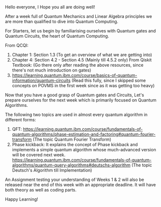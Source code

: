 Hello everyone, I Hope you all are doing well!

After a week full of Quantum Mechanics and Linear Algebra principles we are more than qualified to dive into Quantum Computing.

For Starters, let us begin by familiarising ourselves with Quantum gates and Quantum Circuits, the heart of Quantum Computing.

From QCQI:
1. Chapter 1: Section 1.3 (To get an overview of what we are getting into)
2. Chapter 4: Section 4.2 - Section 4.5 (Mainly till 4.5.2 only)
From Qiskit Textbook: (Go there only after reading the above resources, since there's not much introduction on gates)
1. https://learning.quantum.ibm.com/course/basics-of-quantum-information/quantum-circuits (Read this fully, since I skipped some concepts on POVMS in the first week since as it was getting too heavy)

Now that you have a good grasp of Quantum gates and Circuits, Let's prepare ourselves for the next week which is primarily focused on Quantum Algorithms.

The following two topics are used in almost every quantum algorithm in different forms:
1. QFT:
https://learning.quantum.ibm.com/course/fundamentals-of-quantum-algorithms/phase-estimation-and-factoring#quantum-fourier-transform (The topic Quantum Fourier Transform)
2. Phase kickback: It explains the concept of Phase kickback and implements a simple quantum algorithm whose much-advanced version will be covered next week.
https://learning.quantum.ibm.com/course/fundamentals-of-quantum-algorithms/quantum-query-algorithms#deutschs-algorithm (The topic Deutsch's Algorithm till Implementation)

An Assignment testing your understanding of Weeks 1 & 2 will also be released near the end of this week with an appropriate deadline. It will have both theory as well as coding parts.

Happy Learning!



